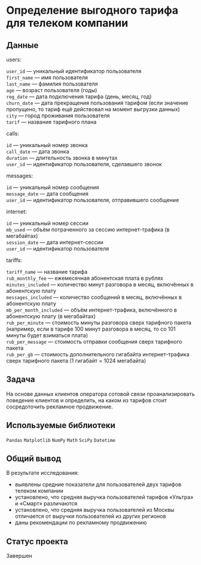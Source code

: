 # Определение выгодного тарифа для телеком компании

## Данные

users:

`user_id` — уникальный идентификатор пользователя\
`first_name` — имя пользователя\
`last_name` — фамилия пользователя\
`age` — возраст пользователя (годы)\
`reg_date` — дата подключения тарифа (день, месяц, год)\
`churn_date` — дата прекращения пользования тарифом (если значение пропущено, то тариф ещё действовал на момент выгрузки данных)\
`city` — город проживания пользователя\
`tarif` — название тарифного плана

calls:

`id` — уникальный номер звонка\
`call_date` — дата звонка\
`duration` — длительность звонка в минутах\
`user_id` — идентификатор пользователя, сделавшего звонок

messages:

`id` — уникальный номер сообщения\
`message_date` — дата сообщения\
`user_id` — идентификатор пользователя, отправившего сообщение

internet:

`id` — уникальный номер сессии\
`mb_used` — объём потраченного за сессию интернет-трафика (в мегабайтах)\
`session_date` — дата интернет-сессии\
`user_id` — идентификатор пользователя

tariffs:

`tariff_name` — название тарифа\
`rub_monthly_fee` — ежемесячная абонентская плата в рублях\
`minutes_included` — количество минут разговора в месяц, включённых в абонентскую плату\
`messages_included` — количество сообщений в месяц, включённых в абонентскую плату\
`mb_per_month_included` — объём интернет-трафика, включённого в абонентскую плату (в мегабайтах)\
`rub_per_minute` — стоимость минуты разговора сверх тарифного пакета (например, если в тарифе 100 минут разговора в месяц, то со 101 минуты будет взиматься плата)\
`rub_per_message` — стоимость отправки сообщения сверх тарифного пакета\
`rub_per_gb` — стоимость дополнительного гигабайта интернет-трафика сверх тарифного пакета (1 гигабайт = 1024 мегабайта)

## Задача

На основе данных клиентов оператора сотовой связи проанализировать поведение клиентов и определить, на каком из тарифов стоит сосредоточить рекламное продвижение.

## Используемые библиотеки

`Pandas` `Matplotlib` `NumPy` `Math` `SciPy` `Datetime`

## Общий вывод

В результате исследования:
- выявлены средние показатели для пользователей двух тарифов телеком компании
- установлено, что средняя выручка пользователей тарифов «Ультра» и «Смарт» различаются
- установлено, что средняя выручка пользователей из Москвы отличается от выручки пользователей из других регионов
- даны рекомендации по рекламному продвижению

## Статус проекта

Завершен
